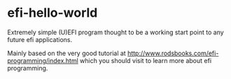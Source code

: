 # efi-hello-world

Extremely simple (U)EFI program thought to be a working start point to any future efi applications.

Mainly based on the very good tutorial at http://www.rodsbooks.com/efi-programming/index.html which you should visit to learn more about efi programming.
